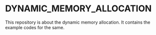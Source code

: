 # DYNAMIC_MEMORY_ALLOCATION
This repository is about the dynamic memory allocation. It contains the example codes for the same.
